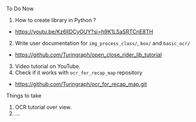 To Do Now
1.  How to create library in Python ?
-   https://youtu.be/Kz6IlDCyOUY?si=h9K1LSaSRTCnE8TH
2.  Write user documentation for `img_process_class/`, `box/` and `basic_ocr/`
-   https://github.com/Turingraph/open_close_rider_lib_tutorial
3.  Video tutorial on YouTube.
4.  Check if it works with `ocr_for_recap_map` repository
-   https://github.com/Turingraph/ocr_for_recap_map.git

Things to take
1.  OCR tutorial over view.
2.  ...

